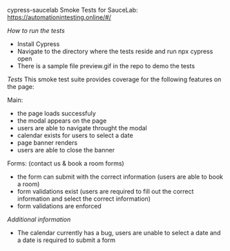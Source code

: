 cypress-saucelab
Smoke Tests for SauceLab: https://automationintesting.online/#/

*How to run the tests*
- Install Cypress
- Navigate to the directory where the tests reside and run npx cypress open
- There is a sample file preview.gif in the repo to demo the tests

*Tests*
This smoke test suite provides coverage for the following features on the page:

Main:
- the page loads successfuly
- the modal appears on the page
- users are able to navigate throught the modal
- calendar exists for users to select a date
- page banner renders
- users are able to close the banner

Forms: (contact us & book a room forms)
- the form can submit with the correct information (users are able to book a room)
- form validations exist (users are required to fill out the correct information and select the correct information)
- form validations are enforced

*Additional information*
- The calendar currently has a bug, users are unable to select a date and a date is required to submit a form
